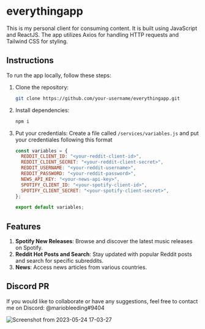 # everythingapp

This is my personal client for consuming content. It is built using JavaScript and ReactJS. The app utilizes Axios for handling HTTP requests and Tailwind CSS for styling.

## Instructions

To run the app locally, follow these steps:

1. Clone the repository:

   ```bash
   git clone https://github.com/your-username/everythingapp.git
   ```

2. Install dependencies:

   ```bash
   npm i
   ```

3. Put your credentials:
   Create a file called `/services/variables.js` and put your credentiales following this format

   ```js
   const variables = {
     REDDIT_CLIENT_ID: "<your-reddit-client-id>",
     REDDIT_CLIENT_SECRET: "<your-reddit-client-secret>",
     REDDIT_USERNAME: "<your-reddit-username>",
     REDDIT_PASSWORD: "<your-reddit-password>",
     NEWS_API_KEY: "<your-news-api-key>",
     SPOTIFY_CLIENT_ID: "<your-spotify-client-id>",
     SPOTIFY_CLIENT_SECRET: "<your-spotify-client-secret>",
   };

   export default variables;
   ```

## Features

1. **Spotify New Releases**: Browse and discover the latest music releases on Spotify.
2. **Reddit Hot Posts and Search**: Stay updated with popular Reddit posts and search for specific subreddits.
3. **News**: Access news articles from various countries.

## Discord PR

If you would like to collaborate or have any suggestions, feel free to contact me on Discord: @mariobleeding#9404

![Screenshot from 2023-05-24 17-03-27](https://github.com/mariobleeding/everythingapp/assets/133920597/87cd485e-06e5-43ed-9f93-8c6778585409)
